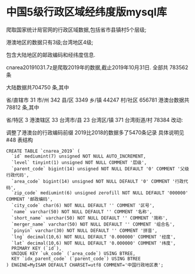 # 中国5级行政区域经纬度版mysql库
爬取国家统计局官网的行政区域数据,包括省市县镇村5个层级;

港澳地区的数据只有3级;台湾地区4级;

包含大陆地区的邮政编码和经纬度信息.

cnarea20191031.7z是爬取2019年的数据,截止2019年10月31日.
全部共 783562 条

大陆数据共704750 条,其中

省/直辖市 31
市/州 342
县/区 3349
乡/镇 44247
村/社区 656781
港澳台数据共78812 条,其中

省/特区 3
港澳辖区 33
台湾市/县 23
台湾区/镇 371
台湾街道/村 78384
改动:

调整了港澳台的行政编码前缀
2019比2018的数据多了5470条记录
具体说明见 #48
表结构
```mysql
CREATE TABLE `cnarea_2019` (
  `id` mediumint(7) unsigned NOT NULL AUTO_INCREMENT,
  `level` tinyint(1) unsigned NOT NULL COMMENT '层级',
  `parent_code` bigint(14) unsigned NOT NULL DEFAULT '0' COMMENT '父级行政代码',
  `area_code` bigint(14) unsigned NOT NULL DEFAULT '0' COMMENT '行政代码',
  `zip_code` mediumint(6) unsigned zerofill NOT NULL DEFAULT '000000' COMMENT '邮政编码',
  `city_code` char(6) NOT NULL DEFAULT '' COMMENT '区号',
  `name` varchar(50) NOT NULL DEFAULT '' COMMENT '名称',
  `short_name` varchar(50) NOT NULL DEFAULT '' COMMENT '简称',
  `merger_name` varchar(50) NOT NULL DEFAULT '' COMMENT '组合名',
  `pinyin` varchar(30) NOT NULL DEFAULT '' COMMENT '拼音',
  `lng` decimal(10,6) NOT NULL DEFAULT '0.000000' COMMENT '经度',
  `lat` decimal(10,6) NOT NULL DEFAULT '0.000000' COMMENT '纬度',
  PRIMARY KEY (`id`),
  UNIQUE KEY `uk_code` (`area_code`) USING BTREE,
  KEY `idx_parent_code` (`parent_code`) USING BTREE
) ENGINE=MyISAM DEFAULT CHARSET=utf8 COMMENT='中国行政地区表';
```

